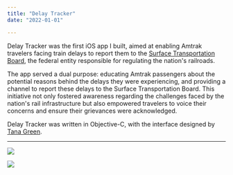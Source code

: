 ```yaml
---
title: "Delay Tracker"
date: "2022-01-01"

---
```


Delay Tracker was the first iOS app I built, aimed at enabling Amtrak travelers facing train delays to report them to the [Surface Transportation Board](https://www.stb.gov), the federal entity responsible for regulating the nation's railroads. 

The app served a dual purpose: educating Amtrak passengers about the potential reasons behind the delays they were experiencing, and providing a channel to report these delays to the Surface Transportation Board. This initiative not only fostered awareness regarding the challenges faced by the nation's rail infrastructure but also empowered travelers to voice their concerns and ensure their grievances were acknowledged.

Delay Tracker was written in Objective-C, with the interface designed by [Tana Green](https://www.linkedin.com/in/tanagreen/).

------



![](/post_assets/delay_tracker/DelayTrackerCollage.jpg)

![](/post_assets/delay_tracker/DelayTrackerBanner.jpg)

